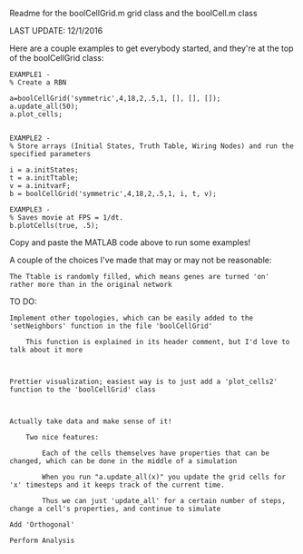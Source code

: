Readme for the boolCellGrid.m grid class and the boolCell.m class

LAST UPDATE: 12/1/2016

Here are a couple examples to get everybody started, and they're at the top of the boolCellGrid class:
    
    EXAMPLE1 - 
	% Create a RBN
    
    a=boolCellGrid('symmetric',4,18,2,.5,1, [], [], []); 
    a.update_all(50); 
    a.plot_cells;
     

    EXAMPLE2 -
    % Store arrays (Initial States, Truth Table, Wiring Nodes) and run the specified parameters
    
    i = a.initStates;
    t = a.initTtable;
    v = a.initvarF;
    b = boolCellGrid('symmetric',4,18,2,.5,1, i, t, v);

    EXAMPLE3 -
    % Saves movie at FPS = 1/dt.
    b.plotCells(true, .5);

Copy and paste the MATLAB code above to run some examples!



A couple of the choices I've made that may or may not be reasonable:

	The Ttable is randomly filled, which means genes are turned 'on' rather more than in the original network

	



TO DO:

	Implement other topologies, which can be easily added to the 'setNeighbors' function in the file 'boolCellGrid'

		This function is explained in its header comment, but I'd love to talk about it more



	Prettier visualization; easiest way is to just add a 'plot_cells2' function to the 'boolCellGrid' class



	Actually take data and make sense of it!

		Two nice features: 

			Each of the cells themselves have properties that can be changed, which can be done in the middle of a simulation

			When you run "a.update_all(x)" you update the grid cells for 'x' timesteps and it keeps track of the current time.

			Thus we can just 'update_all' for a certain number of steps, change a cell's properties, and continue to simulate

	Add 'Orthogonal'

	Perform Analysis		
